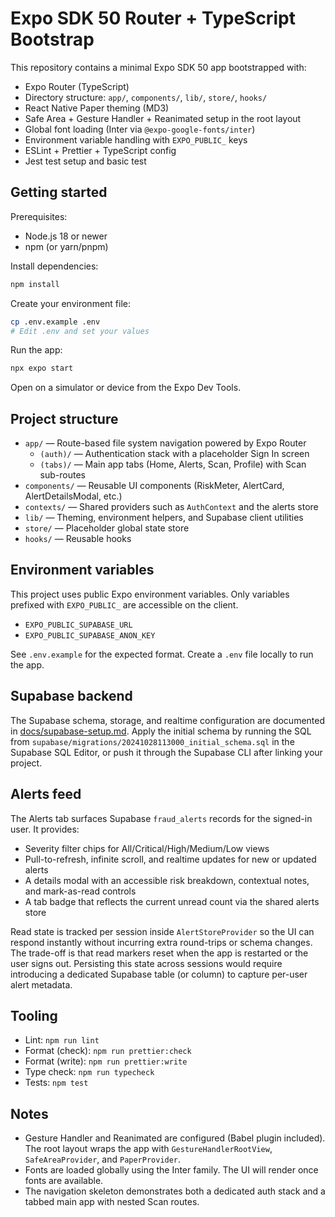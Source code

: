 # Expo SDK 50 Router + TypeScript Bootstrap

This repository contains a minimal Expo SDK 50 app bootstrapped with:

- Expo Router (TypeScript)
- Directory structure: `app/`, `components/`, `lib/`, `store/`, `hooks/`
- React Native Paper theming (MD3)
- Safe Area + Gesture Handler + Reanimated setup in the root layout
- Global font loading (Inter via `@expo-google-fonts/inter`)
- Environment variable handling with `EXPO_PUBLIC_` keys
- ESLint + Prettier + TypeScript config
- Jest test setup and basic test

## Getting started

Prerequisites:
- Node.js 18 or newer
- npm (or yarn/pnpm)

Install dependencies:

```bash
npm install
```

Create your environment file:

```bash
cp .env.example .env
# Edit .env and set your values
```

Run the app:

```bash
npx expo start
```

Open on a simulator or device from the Expo Dev Tools.

## Project structure

- `app/` — Route-based file system navigation powered by Expo Router
  - `(auth)/` — Authentication stack with a placeholder Sign In screen
  - `(tabs)/` — Main app tabs (Home, Alerts, Scan, Profile) with Scan sub-routes
- `components/` — Reusable UI components (RiskMeter, AlertCard, AlertDetailsModal, etc.)
- `contexts/` — Shared providers such as `AuthContext` and the alerts store
- `lib/` — Theming, environment helpers, and Supabase client utilities
- `store/` — Placeholder global state store
- `hooks/` — Reusable hooks

## Environment variables

This project uses public Expo environment variables. Only variables prefixed with `EXPO_PUBLIC_` are accessible on the client.

- `EXPO_PUBLIC_SUPABASE_URL`
- `EXPO_PUBLIC_SUPABASE_ANON_KEY`

See `.env.example` for the expected format. Create a `.env` file locally to run the app.

## Supabase backend

The Supabase schema, storage, and realtime configuration are documented in [docs/supabase-setup.md](docs/supabase-setup.md). Apply the initial schema by running the SQL from `supabase/migrations/20241028113000_initial_schema.sql` in the Supabase SQL Editor, or push it through the Supabase CLI after linking your project.

## Alerts feed

The Alerts tab surfaces Supabase `fraud_alerts` records for the signed-in user. It provides:

- Severity filter chips for All/Critical/High/Medium/Low views
- Pull-to-refresh, infinite scroll, and realtime updates for new or updated alerts
- A details modal with an accessible risk breakdown, contextual notes, and mark-as-read controls
- A tab badge that reflects the current unread count via the shared alerts store

Read state is tracked per session inside `AlertStoreProvider` so the UI can respond instantly without incurring extra round-trips or schema changes. The trade-off is that read markers reset when the app is restarted or the user signs out. Persisting this state across sessions would require introducing a dedicated Supabase table (or column) to capture per-user alert metadata.

## Tooling

- Lint: `npm run lint`
- Format (check): `npm run prettier:check`
- Format (write): `npm run prettier:write`
- Type check: `npm run typecheck`
- Tests: `npm test`

## Notes

- Gesture Handler and Reanimated are configured (Babel plugin included). The root layout wraps the app with `GestureHandlerRootView`, `SafeAreaProvider`, and `PaperProvider`.
- Fonts are loaded globally using the Inter family. The UI will render once fonts are available.
- The navigation skeleton demonstrates both a dedicated auth stack and a tabbed main app with nested Scan routes.
